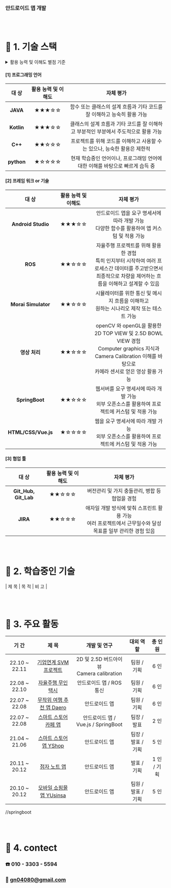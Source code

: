 ### 안드로이드 앱 개발

<br>

<br>

# :hammer: 1. 기술 스택

<details> <summary>활용 능력 및 이해도 별점 기준</summary>
<div>
★☆☆☆☆ : 기본적인 흐름을 알지만 주석이 있어야 내용 이해 가능
<br><br>
★★☆☆☆ : 주석 없이 코드를 이해 할 수 있고, 다른 이의 코드를 사용은 가능하나 자유로운 커스터마이징은 제한 
<br><br>
★★★☆☆ : 내부적인 동작 흐름 이해, 부분적으로 내가 주도적으로 사용 가능
<br><br>
★★★★☆ : 전체 흐름을 이해하고, 적극적인 활용 가능
<br><br>
★★★★★ : 아직 내 수준에선 정의하지 못함
</div>
</details>




#### [1] 프로그래밍 언어

|    대 상     | 활용 능력 및 이해도 |                          자체 평가                           |
| :----------: | :-----------------: | :----------------------------------------------------------: |
|  **JAVA**  |        ★★★☆☆        | 함수 또는 클래스의 설계 흐름과 기타 코드를 잘 이해하고 능숙히 활용 가능 |
|  **Kotlin**  |        ★★★☆☆        | 클래스의 설계 흐름과 기타 코드를 잘 이해하고 부분적인 부분에서 주도적으로 활용 가능 |
| **C++** |        ★★☆☆☆        | 프로젝트를 위해 코드를 이해하고 사용할 수는 있으나, 능숙한 활용은 제한적 |
|   **python**    |        ★☆☆☆☆        | 현재 학습중인 언어이나, 프로그래밍 언어에 대한 이해를 바탕으로 빠르게 습득 중 |


#### [2] 프레임 워크 or 기술

|                          대 상                          | 활용 능력 및 이해도 |                          자체 평가                           |
| :-----------------------------------------------------: | :-----------------: | :----------------------------------------------------------: |
| **Android Studio** |        ★★★☆☆        | 안드로이드 앱을 요구 명세서에 따라 개발 가능<br /> 다양한 함수를 활용하여 앱 커스텀 및 적용 가능 |
|                         **ROS**                         |        ★★☆☆☆        | 자율주행 프로젝트를 위해 활용한 경험<br />특히 인지부터 시작하여 여러 프로세스간 데이터를 주고받으면서 <br />최종적으로 차량을 제어하는 흐름을 이해하고 설계할 수 있음 |
|                   **Morai Simulator**                   |        ★★☆☆☆        | 시뮬레이터를 위한 통신 및 메시지 흐름을 이해하고<br />원하는 시나리오 제작 또는 테스트 가능 |
|                      **영상 처리**                      |        ★★☆☆☆        | openCV 와 openGL을 활용한 2D TOP VIEW 및 2.5D BOWL VIEW 경험<br />Computer graphics 지식과 Camera Calibration 이해를 바탕으로 <br />카메라 센서로 얻은 영상 활용 가능 |
|                      **SpringBoot**                      |        ★★☆☆☆        | 웹서버를 요구 명세서에 따라 개발 가능 <br /> 외부 오픈소스를 활용하여 프로젝트에 커스텀 및 적용 가능 |
| **HTML/CSS/Vue.js** |        ★☆☆☆☆        | 웹을 요구 명세서에 따라 개발 가능<br /> 외부 오픈소스를 활용하여 프로젝트에 커스텀 및 적용 가능 |

#### [3] 협업 툴

|        대 상         | 활용 능력 및 이해도 |                          자체 평가                           |
| :------------------: | :-----------------: | :----------------------------------------------------------: |
| **Git_Hub, Git_Lab** |        ★★☆☆☆        |        버전관리 및 가지 충돌관리, 병합 등 협업을 경험      |
|       **JIRA**       |        ★★☆☆☆        | 애자일 개발 방식에 맞춰 스프린트 활용 가능<br /> 여러 프로젝트에서 근무일수와 달성 목표를 일부 관리한 경험 있음 |

<br>

<br>

# :book: 2. 학습중인 기술

|                            제 목                             |                            목 적                             | 비 고 |


<br>

<br>

# :rocket: 3. 주요 활동

|     기 간      |                            제 목                             |                         개발 및 연구                         |    대외 역할     |        총 인원         |
| :------------: | :----------------------------------------------------------: | :----------------------------------------------------------: | :--------------: | :--------------------: |
| 22.10 ~ 22.11 |   [기업연계 SVM 프로젝트](https://github.com/kim-kihan/SurroundView_Monitor)   |   2D 및 2.5D 버드아이 뷰<br /> Camera calibration    |   팀원 / 기획   |          6 인          |
| 22.08 ~ 22.10  |                      [자율주행 무인 택시](https://github.com/kim-kihan/alpha_car)                      |             안드로이드 앱 / ROS 통신             |   팀원 / 기획   |          6 인          |
| 22.07 ~ 22.08 |   [무작위 여행 추천 앱 Daero](https://github.com/kim-kihan/Daero)   |   안드로이드 앱    |   팀원 / 기획    |          6 인          |
| 22.07 ~ 22.08 |   [스마트 스토어 카페 앱](https://github.com/kim-kihan/cafe)   |   안드로이드 앱 / Vue.js / SpringBoot   |   팀장  / 발표  |          2 인          |
| 21.04 ~ 21.06 |   [스마트 스토어 앱 YShop](https://github.com/kim-kihan/YShop)   |   안드로이드 앱   |   팀장  / 발표 / 기획  |          5 인          |
| 20.11 ~ 20.12 |   [점자 노트 앱](https://github.com/kim-kihan/Braille)   |   안드로이드 앱   |   발표 / 기획  |          1 인 / 기획         |
| 20.10 ~ 20.12 |   [모바일 쇼핑몰 앱 YUsinsa](https://github.com/kim-kihan/yusinsa)   |   안드로이드 앱    |   팀원  / 발표 / 기획  |          5 인          |
//springboot


<br>

<br>


# :car: 4. contect

### **:phone: 010 - 3303 - 5594**

### **:email: gn04080@gmail.com**
